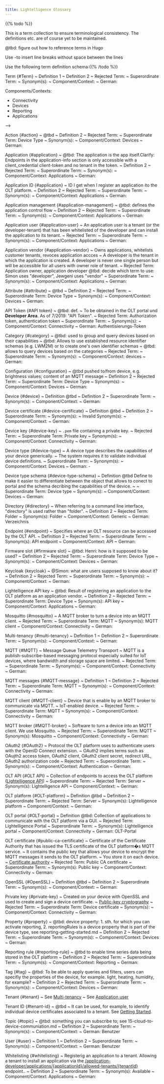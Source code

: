 ```yaml
---
title: Lightelligence Glossary
---
```



{{% todo %}}

This is a term collection to ensure terminological consistency. The definitions etc. are of course yet to be maintained.

@tbd: figure out how to reference terms in Hugo 

Use `~`to insert line breaks without space between the lines

Use the following term definition schema:{{% /todo %}}





Term {#Term}
  ~ Definition 1
  ~ Definition 2
  ~ Rejected Term:
  ~ Superordinate Term:
  ~ Synonym(s):
  ~ Component/Context: 
  ~ German: 


Components/Contexts: 

* Connectivity
* Devices
* Reporting
* Applications

-->


 

Action {#action}
  ~ @tbd
  ~ Definition 2
  ~ Rejected Term:
  ~ Superordinate Term: Device Type
  ~ Synonym(s):
  ~ Component/Context: Devices
  ~ German: 

Application {#application}
  ~ @tbd: The application is the app itself.Clarify: 
		Endpoints in the application-info section is only accessible with a client_credential client-token and no tenant in the token.
  ~ Definition 2
  ~ Rejected Term:
  ~ Superordinate Term:
  ~ Synonym(s):
  ~ Component/Context: Applications
  ~ German: 

Application ID {#application}
  ~ ID I get when I register an application ito the OLT platform. 
  ~ Definition 2
  ~ Rejected Term:
  ~ Superordinate Term:
  ~ Synonym(s):
  ~ Component/Context: Applications
  ~ German:    

Application management {#application-management}
  ~ @tbd: defines the application control flow
  ~ Definition 2
  ~ Rejected Term:
  ~ Superordinate Term:
  ~ Synonym(s):
  ~ Component/Context: Applications
  ~ German:
 
Application user {#application-user}
  ~ An application user is a tenant (or the developer-tenant) that has been whitelisted of the developer and can install the application to its tenant.
  ~ Rejected Term:
  ~ Superordinate Term:
  ~ Synonym(s):
  ~ Component/Context: Applications
  ~ German: 
 
Application vendor {#application-vendor}
  ~ Owns applications, whitelists customer tenants, revoces application accces
  ~ A developer is the tenant in which the application is created. 
		A developer is never one single person but will be accessible for all users with owner role of tenant.
  ~ Rejected Term: Application owner, application developer @tbd: decide which term to use: Simon uses "developer", Jewgeni uses "vendor"
  ~ Superordinate Term:
  ~ Synonym(s):
  ~ Component/Context: Applications
  ~ German: 
  

 

Attribute {#attribute}
  ~ @tbd
  ~ Definition 2
  ~ Rejected Term:
  ~ Superordinate Term: Device Type
  ~ Synonym(s):
  ~ Component/Context: Devices
  ~ German: 
  
API Token {#API token}
  ~ @tbd: def.
  ~ To be obtained in the OLT portal und **Developer Area**. As of 7/2019: "API Token".
  ~ Rejected Term: Authorization token, authentication token
  ~ Superordinate Term:
  ~ Synonym(s):
  ~ Component/Context: Connectivity
  ~ German: Authentisierungs-Token
  
Category {#category}
  ~ @tbd: used to group and query devices based on their capabilities
  ~ @tbd: Allows to use established resource identifier schemas (e.g. LWM2M) or to create one's own identifier schemas
  ~ @tbd: allows to query devices based on the categories
  ~ Rejected Term:
  ~ Superordinate Term:
  ~ Synonym(s):
  ~ Component/Context: devices
  ~ German: 
  
Configuration {#configuration}
  ~ @tbd pushed to/from device, e.g. brightness values; content of an MQTT message
  ~ Definition 2
  ~ Rejected Term:
  ~ Superordinate Term: Device Type
  ~ Synonym(s):
  ~ Component/Context: Devices
  ~ German: 
  
Device {#device}
  ~ Definition @tbd
  ~ Definition 2
  ~ Superordinate Term:
  ~ Synonym(s):
  ~ Component/Context: 
  ~ German:
  
Device certificate {#device-certificate}
  ~ Definition @tbd
  ~ Definition 2
  ~ Superordinate Term:
  ~ Synonym(s):
  ~ Invalid Synonym(s):
  ~ Component/Context: 
  ~ German: 
  
Device key {#device-key}
  ~ `.pem` file containing a private key. 
  ~ Rejected Term:
  ~ Superordinate Term: Private key
  ~ Synonym(s):
  ~ Component/Context: Connectivity
  ~ German:
  
Device type {#device-type}
  ~ A device type describes the capabilities of your device generically.
  ~ The system requires it to validate individual device definitions.
  ~ Superordinate Term:
  ~ Synonym(s):
  ~ Component/Context: Devices
  ~ German: -



Device type schema {#device-type-schema}
  ~ Definition @tbd Define to make it easier to differentiate between the object that allows to conect to portal and the schema decribing the capabilities of the device.
  ~ <!-- Used in Getting started.md -->
  ~ Superordinate Term: Device type
  ~ Synonym(s):
  ~ Component/Context: Devices
  ~ German: 
  
Directory {#directory}
  ~ When referring to a command line interface, "directory" is used rather than "folder".
  ~ Definition 2
  ~ Rejected Term: Folder
  ~ Synonym(s): Folder
  ~ Component/Context: Generic
  ~ German: Verzeichnis
  
Endpoint {#endpoint}
  ~ Specifies where an OLT resource can be accessed by the OLT API.
  ~ Definition 2
  ~ Rejected Term:
  ~ Superordinate Term: 
  ~ Synonym(s): API endpoint
  ~ Component/Context: API
  ~ German:
  
Firmware slot {#firmware slot}
  ~ @tbd: Henri: how is it supposed to be used?
  ~ Definition 2
  ~ Rejected Term:
  ~ Superordinate Term: Device Type
  ~ Synonym(s):
  ~ Component/Context: Devices
  ~ German: 
 
Keycloak {keycloak}
  ~ @Simon: what are users supposed to know about it?
  ~ Definition 2
  ~ Rejected Term:
  ~ Superordinate Term:
  ~ Synonym(s):
  ~ Component/Context: 
  ~ German:
 
Lightelligence API key
  ~ @tbd: Result of registering an application to the OLT platform as an application vendor.
  ~ Definition 2
  ~ Rejected Term:
  ~ Superordinate Term: Device Type
  ~ Synonym(s): API key
  ~ Component/Context: Applications
  ~ German:
  
Mosquitto {#mosquitto}
  ~ A MQTT broker to turn a device into an MQTT client.
  ~ Rejected Term:
  ~ Superordinate Term: MQTT
  ~ Synonym(s): MQTT client
  ~ Component/Context: Connectivity
  ~ German:
  
Multi-tenancy {#multi-tenancy}
  ~ Definition 1
  ~ Definition 2
  ~ Superordinate Term:
  ~ Synonym(s):
  ~ Component/Context: 
  ~ German:
  
MQTT {#MQTT}
  ~ Message Queue Telemetry Transport
  ~ MQTT is a publish-subscribe-based messaging protocol especially suited for IoT devices, where bandwidth and storage space are limited.
  ~ Rejected Term:
  ~ Superordinate Term:
  ~ Synonym(s):
  ~ Component/Context: Connectivity
  ~ German:  
  
MQTT messages {#MQTT-message}
  ~ Definition 1
  ~ Definition 2
  ~ Rejected Term:
  ~ Superordinate Term: MQTT
  ~ Synonym(s):
  ~ Component/Context: Connectivity
  ~ German: 
  
MQTT client {#MQTT-client}
  ~ Device that is enable by an MQTT broker to communicate via MQTT.
  ~ IoT-enabled device.
  ~ Rejected Term:
  ~ Superordinate Term: MQTT
  ~ Synonym(s): 
  ~ Component/Context: Connectivity
  ~ German: 
  
MQTT broker {#MQTT-broker}
  ~ Software to turn a device into an MQTT client. We use Mosquitto. 
  ~ Rejected Term:
  ~ Superordinate Term: MQTT
  ~ Synonym(s): Mosquitto
  ~ Component/Context: Connectivity
  ~ German:
  
OAuth2 {#OAuth2}
  ~ Protocol the OLT platform uses to authenticate users with the OpenID Connect extension.
  ~ OAuth2 implies terms such as OAujth2 access token, OAuth2 client, OAuth2 client secret, redirect URL, OAuth2 authorization code
  ~ Rejected Term:
  ~ Superordinate Term: 
  ~ Synonym(s): 
  ~ Component/Context: Authentication
  ~ German:

OLT API {#OLT API}
  ~ Collection of endpoints to access the OLT platform ([Lightelligence API](https://api.lightelligence.io/v1/api-collection/))
  ~ Superordinate Term:
  ~ Rejected Term: Server
  ~ Synonym(s): Lightelligence API
  ~ Component/Context: 
  ~ German:  
  
OLT platform {#OLT-platform}
  ~ Definition @tbd
  ~ Definition 2
  ~ Superordinate Term:
  ~ Rejected Term: Server
  ~ Synonym(s): Lightelligence platform
  ~ Component/Context: 
  ~ German:

OLT portal {#OLT-portal}
  ~ Definition @tbd: Collection of applications to communicate with the OLT platform via a GUI.
  ~ Rejected Term: Lightelligence Portal <!-- @Timo: Lightelligence portal or OLT portal? -->
  ~ Superordinate Term:
  ~ Synonym(s):  Lightelligence portal
  ~ Component/Context: Connectivity
  ~ German: OLT-Portal
  
OLT certificate {#public-ca-certificate}
  ~ Certificate of the Certificate Authority that has issued the TLS certificate of the OLT platform�s MQTT service. 
  ~ It contains the public key that allows your device to encrypt the MQTT messages it sends to the OLT platform.
  ~ You store it on each device. 
  ~ [Certificate authority](https://en.wikipedia.org/wiki/Certificate_authority) <!-- @tbd: Check how the DLs deal with external links --> 
  ~ Rejected Term: Public CA certificate
  ~ Superordinate Term: 
  ~ Synonym(s): Public key
  ~ Component/Context: Connectivity
  ~ German: 

  
OpenSSL {#OpenSSL}
  ~ Definition @tbd
  ~ Definition 2
  ~ Superordinate Term:
  ~ Synonym(s):
  ~ Component/Context: 
  ~ German:

Private key {#private-key}
  ~ Created on your device with OpenSSL and used to create and sign a device certificate.
  ~ [Public-key cryptography](https://en.wikipedia.org/wiki/Public-key_cryptography) <!-- @tbd: Check how the DLs deal with external links --> 
  ~ Rejected Term:
  ~ Superordinate Term: Device certificate
  ~ Synonym(s):
  ~ Component/Context: Connectivity
  ~ German:
  

Property {#property}
  ~ @tbd: device property: 1. sth. for which you can activate reporting, 2. reportingRules is a device property that is part of the device type, see reporting-getting-started.md
  ~ Definition 2
  ~ Rejected Term:
  ~ Superordinate Term:
  ~ Synonym(s):
  ~ Component/Context: Devices
  ~ German: 

Reporting rule {#reporting-rule}
  ~ @tbd to enable time series data being stored in the OLT platform
  ~ Definition 2
  ~ Rejected Term:
  ~ Superordinate Term:
  ~ Synonym(s):
  ~ Component/Context: Reporting
  ~ German:

Tag {#tag}
  ~ @tbd: To be able to apply queries and filters, users can specifiy the properties of the device, for example. light, heating, humidity, for example?
  ~ Definition 2
  ~ Rejected Term:
  ~ Superordinate Term:
  ~ Synonym(s):
  ~ Component/Context: Devices
  ~ German: 


Tenant {#tenant}
  ~ See [Multi-tenancy](#multi-tenancy)
  ~ See [Application user](#application-user)
  
Tenant ID {#tenant-id}
  ~ @tbd
  ~ It can be used, for example, to identify individual device certificates associated to a tenant. 
    See [Getting Started](lightelligence-getting-started#Generating-the-device-certificate-in-a-production-environment). <!-- @tbd: verify the link -->

Topic {#topic}
  ~ @tbd: something you can subscribe to; see 15-cloud-to-device-communiation.md
  ~ Definition 2
  ~ Superordinate Term:
  ~ Synonym(s): 
  ~ Component/Context: 
  ~ German: Benutzer

User {#user}
  ~ Definition 1
  ~ Definition 2
  ~ Superordinate Term:
  ~ Synonym(s): 
  ~ Component/Context: 
  ~ German: Benutzer

Whitelisting {#whitelisting}
  ~ Registerig an application to a tenant. Allowing a tenant to install an application via the [/application-developer/applications/{applicationId}/allowed-tenants/{tenantId}](https://api.lightelligence.io/v1/api-collection/#tag/application-developer/paths/~1application-developer~1applications~1{applicationId}~1allowed-tenants~1{tenantId}/put) endpoint.. 
  ~ Definition 2
  ~ Superordinate Term:
  ~ Synonym(s): Available
  ~ Component/Context: Applications
  ~ German:






<!-- Invalid term definition schemas (due to layout issues 
  
Term 1
:   Term Definition
    2. line
	
Term 2 {Term3}
:   Term Definition
    
2. line

Term {Term4}
:   Term Definition

Term  {Term5}
:   Term Definition

Term {Term6}
:   Term Definition

-->